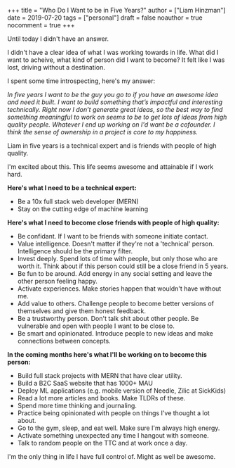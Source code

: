 +++
title = "Who Do I Want to be in Five Years?"
author = ["Liam Hinzman"]
date = 2019-07-20
tags = ["personal"]
draft = false
noauthor = true
nocomment = true
+++

Until today I didn't have an answer.

I didn't have a clear idea of what I was working towards in life. What did I want to acheive, what kind of person did I want to become? It felt like I was lost, driving without a destination.

I spent some time introspecting, here's my answer:

_In five years I want to be the guy you go to if you have an awesome idea and need it built. I want to build something that’s impactful and interesting technically. Right now I don’t generate great ideas, so the best way to find something meaningful to work on seems to be to get lots of ideas from high quality people. Whatever I end up working on I'd want be a cofounder. I think the sense of ownership in a project is core to my happiness._

Liam in five years is a technical expert and is friends with people of high quality.

I'm excited about this. This life seems awesome and attainable if I work hard.

**Here's what I need to be a technical expert:**

-   Be a 10x full stack web developer (MERN)
-   Stay on the cutting edge of machine learning

**Here's what I need to become close friends with people of high quality:**

-   Be confidant. If I want to be friends with someone initiate contact.
-   Value intelligence. Doesn't matter if they're not a 'technical' person. Intelligence should be the primary filter.
-   Invest deeply. Spend lots of time with people, but only those who are worth it. Think about if this person could still be a close friend in 5 years.
-   Be fun to be around. Add energy in any social setting and leave the other person feeling happy.
-   Activate experiences. Make stories happen that wouldn't have without me.
-   Add value to others. Challenge people to become better versions of themselves and give them honest feedback.
-   Be a trustworthy person. Don't talk shit about other people. Be vulnerable and open with people I want to be close to.
-   Be smart and opinionated. Introduce people to new ideas and make connections between concepts.

**In the coming months here's what I'll be working on to become this person:**

-   Build full stack projects with MERN that have clear utility.
-   Build a B2C SaaS website that has 1000+ MAU
-   Deploy ML applications (e.g. mobile version of Needle, Zilic at SickKids)
-   Read a lot more articles and books. Make TLDRs of these.
-   Spend more time thinking and journaling.
-   Practice being opinionated with people on things I've thought a lot about.
-   Go to the gym, sleep, and eat well. Make sure I'm always high energy.
-   Activate something unexpected any time I hangout with someone.
-   Talk to random people on the TTC and at work once a day.

I'm the only thing in life I have full control of. Might as well be awesome.
